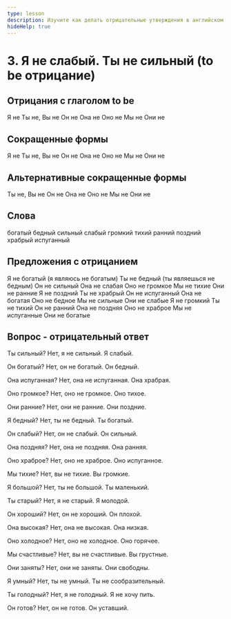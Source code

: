 ```yaml
---
type: lesson
description: Изучите как делать отрицательные утверждения в английском языке с глаголом 'to be', чтобы выразить то, что не является правдой
hideHelp: true
---
```


# 3. Я не слабый. Ты не сильный (to be отрицание)

## Отрицания с глаголом to be

Я не
Ты не, Вы не
Он не
Она не
Оно не
Мы не
Они не

## Сокращенные формы

Я не
Ты не, Вы не
Он не
Она не
Оно не
Мы не
Они не

## Альтернативные сокращенные формы

Ты не, Вы не
Он не
Она не
Оно не
Мы не
Они не

## Слова

богатый
бедный
сильный
слабый
громкий
тихий
ранний
поздний
храбрый
испуганный

## Предложения с отрицанием

Я не богатый (я являюсь не богатым)
Ты не бедный (ты являешься не бедным)
Он не сильный
Она не слабая
Оно не громкое
Мы не тихие
Они не ранние
Я не поздний
Ты не храбрый
Он не испуганный
Она не богатая
Оно не бедное
Мы не сильные
Они не слабые
Я не громкий
Ты не тихий
Он не ранний
Она не поздняя
Оно не храброе
Мы не испуганные
Они не богатые

## Вопрос - отрицательный ответ

Ты сильный?
Нет, я не сильный.
Я слабый.

Он богатый?
Нет, он не богатый.
Он бедный.

Она испуганная?
Нет, она не испуганная.
Она храбрая.

Оно громкое?
Нет, оно не громкое.
Оно тихое.

Они ранние?
Нет, они не ранние.
Они поздние.

Я бедный?
Нет, ты не бедный.
Ты богатый.

Он слабый?
Нет, он не слабый.
Он сильный.

Она поздняя?
Нет, она не поздняя.
Она ранняя.

Оно храброе?
Нет, оно не храброе.
Оно испуганное.

Мы тихие?
Нет, вы не тихие.
Вы громкие.

Я большой?
Нет, ты не большой.
Ты маленький.

Ты старый?
Нет, я не старый.
Я молодой.

Он хороший?
Нет, он не хороший.
Он плохой.

Она высокая?
Нет, она не высокая.
Она низкая.

Оно холодное?
Нет, оно не холодное.
Оно горячее.

Мы счастливые?
Нет, вы не счастливые.
Вы грустные.

Они заняты?
Нет, они не заняты.
Они свободны.

Я умный?
Нет, ты не умный.
Ты не сообразительный.

Ты голодный?
Нет, я не голодный.
Я не хочу пить.

Он готов?
Нет, он не готов.
Он уставший.
